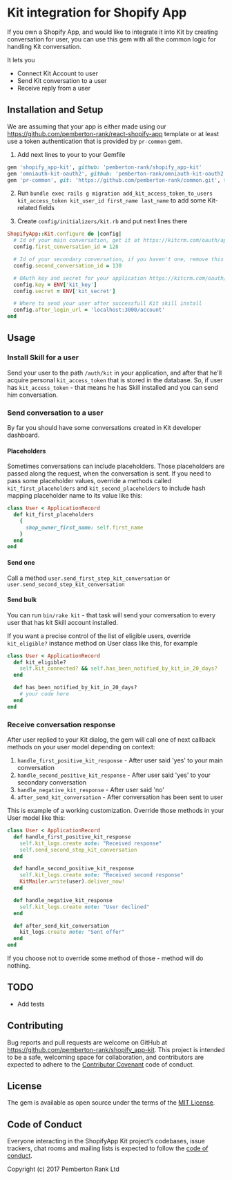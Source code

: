# Kit integration for Shopify App

If you own a Shopify App, and would like to integrate it into Kit by creating conversation for user, you can use this gem with all the common logic for handling Kit conversation.

It lets you

- Connect Kit Account to user
- Send Kit conversation to a user
- Receive reply from a user

## Installation and Setup

We are assuming that your app is either made using our https://github.com/pemberton-rank/react-shopify-app template or at least use a token authentication that is provided by `pr-common` gem.

1. Add next lines to your to your Gemfile

```ruby
gem 'shopify_app-kit', github: 'pemberton-rank/shopify_app-kit'
gem 'omniauth-kit-oauth2', github: 'pemberton-rank/omniauth-kit-oauth2'
gem 'pr-common', git: 'https://github.com/pemberton-rank/common.git', tag: 'v0.1.6' # :path => '../common'
```

2. Run `bundle exec rails g migration add_kit_access_token_to_users kit_access_token kit_user_id first_name last_name` to add some Kit-related fields

3. Create `config/initializers/kit.rb` and put next lines there

```ruby
ShopifyApp::Kit.configure do |config|
  # Id of your main conversation, get it at https://kitcrm.com/oauth/applications
  config.first_conversation_id = 128

  # Id of your secondary conversation, if you haven't one, remove this line
  config.second_conversation_id = 130

  # OAuth key and secret for your application https://kitcrm.com/oauth/applications
  config.key = ENV['kit_key']
  config.secret = ENV['kit_secret']

  # Where to send your user after successfull Kit skill install
  config.after_login_url = 'localhost:3000/account'
end
```

## Usage

### Install Skill for a user

Send your user to the path `/auth/kit` in your application, and after that he'll acquire personal `kit_access_token` that is stored in the database. So, if user has `kit_access_token` - that means he has Skill installed and you can send him conversation.

### Send conversation to a user

By far you should have some conversations created in Kit developer dashboard.

#### Placeholders

Sometimes conversations can include placeholders. Those placeholders are passed along the request, when the conversation is sent.
If you need to pass some placeholder values, override a methods called `kit_first_placeholders` and `kit_second_placeholders` to include hash mapping placeholder name to its value like this:

```ruby
class User < ApplicationRecord
  def kit_first_placeholders
    {
      shop_owner_first_name: self.first_name
    }
  end
end
```

#### Send one
Call a method `user.send_first_step_kit_conversation` or `user.send_second_step_kit_conversation`

#### Send bulk
You can run `bin/rake kit` - that task will send your conversation to every user that has kit Skill account installed.

If you want a precise control of the list of eligible users, override `kit_eligible?` instance method on User class like this, for example

```ruby
class User < ApplicationRecord
  def kit_eligible?
    self.kit_connected? && self.has_been_notified_by_kit_in_20_days?
  end

  def has_been_notified_by_kit_in_20_days?
    # your code here
  end
end
```

### Receive conversation response

After user replied to your Kit dialog, the gem will call one of next callback methods on your user model depending on context:

1. `handle_first_positive_kit_response` - After user said 'yes' to your main conversation
2. `handle_second_positive_kit_response` - After user said 'yes' to your secondary conversation
3. `handle_negative_kit_response` - After user said 'no'
4. `after_send_kit_conversation` - After conversation has been sent to user


This is example of a working customization. Override those methods in your User model like this:

```ruby
class User < ApplicationRecord
  def handle_first_positive_kit_response
    self.kit_logs.create note: "Received response"
    self.send_second_step_kit_conversation
  end

  def handle_second_positive_kit_response
    self.kit_logs.create note: "Received second response"
    KitMailer.write(user).deliver_now!
  end

  def handle_negative_kit_response
    self.kit_logs.create note: "User declined"
  end

  def after_send_kit_conversation
    kit_logs.create note: "Sent offer"
  end
end
```

If you choose not to override some method of those - method will do nothing.

## TODO

- Add tests

## Contributing

Bug reports and pull requests are welcome on GitHub at https://github.com/pemberton-rank/shopify_app-kit. This project is intended to be a safe, welcoming space for collaboration, and contributors are expected to adhere to the [Contributor Covenant](http://contributor-covenant.org) code of conduct.

## License

The gem is available as open source under the terms of the [MIT License](http://opensource.org/licenses/MIT).

## Code of Conduct

Everyone interacting in the ShopifyApp Kit project’s codebases, issue trackers, chat rooms and mailing lists is expected to follow the [code of conduct](https://github.com/pemberton-rank/shopify_app-kit/blob/master/CODE_OF_CONDUCT.md).

Copyright (c) 2017 Pemberton Rank Ltd
